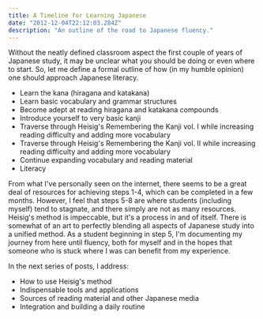 ```yaml
---
title: A Timeline for Learning Japanese 
date: "2012-12-04T22:12:03.284Z"
description: "An outline of the road to Japanese fluency."
---
```


Without the neatly defined classroom aspect the first couple of years of Japanese study, it may be unclear what you should be doing or even where to start. So, let me define a formal outline of how (in my humble opinion) one should approach Japanese literacy.

- Learn the kana (hiragana and katakana)
- Learn basic vocabulary and grammar structures
- Become adept at reading hiragana and katakana compounds
- Introduce yourself to very basic kanji
- Traverse through Heisig's Remembering the Kanji vol. I while increasing reading difficulty and adding more vocabulary
- Traverse through Heisig's Remembering the Kanji vol. II while increasing reading difficulty and adding more vocabulary
- Continue expanding vocabulary and reading material
- Literacy

From what I've personally seen on the internet, there seems to be a great deal of resources for achieving steps 1-4, which can be completed in a few months. However, I feel that steps 5-8 are where students (including myself) tend to stagnate, and there simply are not as many resources. Heisig's method is impeccable, but it's a process in and of itself. There is somewhat of an art to perfectly blending all aspects of Japanese study into a unified method. As a student beginning in step 5, I'm documenting my journey from here until fluency, both for myself and in the hopes that someone who is stuck where I was can benefit from my experience.

In the next series of posts, I address:
- How to use Heisig's method
- Indispensable tools and applications
- Sources of reading material and other Japanese media
- Integration and building a daily routine